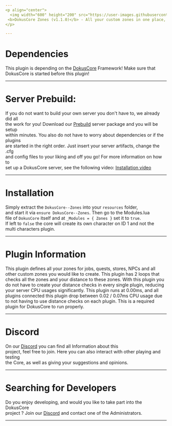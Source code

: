 ```yaml
---
<p align="center">
  <img width="600" height="200" src="https://user-images.githubusercontent.com/49053928/111937011-2e9b8080-8ac7-11eb-914a-a0d94380d611.gif"><br>
 <b>DokusCore Zones (v1.1.0)</b> - All your custom zones in one place, saves you CPU power!.
</p>

---
```

# Dependencies
This plugin is depending on the [DokusCore](https://github.com/dokucore) Framework!
Make sure that DokusCore is started before this plugin!

---
# Server Prebuild:
If you do not want to build your own server you don't have to, we already did all   <br>
the work for you! Download our [Prebuild](https://github.com/DokusCore/Server-Prebuild) server package and you will be setup  <br>
within minutes. You also do not have to worry about dependencies or if the plugins <br>
are started in the right order. Just insert your server artifacts, change the .cfg <br>
and config files to your liking and off you go! For more information on how to <br>
set up a DokusCore server, see the following video: [Installation video](https://www.youtube.com/watch?v=NlJFFRzWvDE) <br>

---
# Installation
Simply extract the `DokusCore--Zones` into your `resources` folder, <br>
and start it via `ensure DokusCore--Zones`. Then go to the Modules.lua <br>
file of `DokusCore` itself and at `_Modules = { Zones }` set it to `true`. <br>
If left to `false` the core will create its own character on ID 1 and not the <br>
multi characters plugin.

---
# Plugin Information
This plugin defines all your zones for jobs, quests, stores, NPCs and
all other custom zones you would like to create. This plugin has 2 loops
that checks all the zones and your distance to these zones. With this plugin
you do not have to create your distance checks in every single plugin, reducing
your server CPU usages significantly. This plugin runs at 0.00ms, and all plugins
connected this plugin drop between 0.02 / 0.07ms CPU usage due to not having
to use distance checks on each plugin. This is a required plugin for DokusCore
to run properly.

---
# Discord
On our [Discord](https://discord.io/dokuscore) you can find all Information about this<br>
project, feel free to join. Here you can also interact with other playing and testing<br>
the Core, as well as giving your suggestions and opinions.

---
# Searching for Developers
Do you enjoy developing, and would you like to take part into the DokusCore<br>
project ? Join our [Discord](https://discord.io/dokuscore) and contact one of the Administrators.

---
